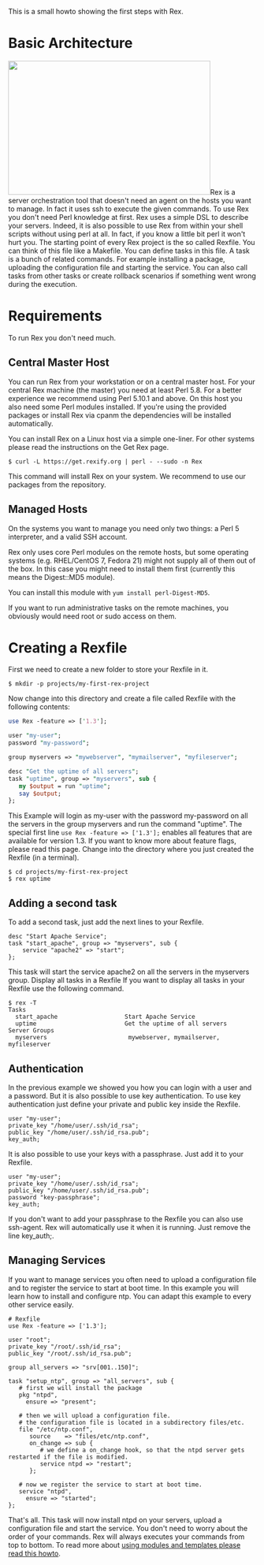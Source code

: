 This is a small howto showing the first steps with Rex.

Basic Architecture
==================

<img src="../../media/docs/archi.png" width="410" height="272" />Rex is a server orchestration tool that doesn't need an agent on the hosts you want to manage. In fact it uses ssh to execute the given commands.
To use Rex you don't need Perl knowledge at first. Rex uses a simple DSL to describe your servers. Indeed, it is also possible to use Rex from within your shell scripts without using perl at all.
In fact, if you know a little bit perl it won't hurt you.
The starting point of every Rex project is the so called Rexfile. You can think of this file like a Makefile. You can define tasks in this file.
A task is a bunch of related commands. For example installing a package, uploading the configuration file and starting the service. You can also call tasks from other tasks or create rollback scenarios if something went wrong during the execution.

Requirements
============

To run Rex you don't need much.

Central Master Host
-------------------

You can run Rex from your workstation or on a central master host.
For your central Rex machine (the master) you need at least Perl 5.8. For a better experience we recommend using Perl 5.10.1 and above.
On this host you also need some Perl modules installed. If you're using the provided packages or install Rex via cpanm the dependencies will be installed automatically.

You can install Rex on a Linux host via a simple one-liner. For other systems please read the instructions on the Get Rex page.

    $ curl -L https://get.rexify.org | perl - --sudo -n Rex

This command will install Rex on your system.
We recommend to use our packages from the repository.

Managed Hosts
-------------

On the systems you want to manage you need only two things: a Perl 5 interpreter, and a valid SSH account.

Rex only uses core Perl modules on the remote hosts, but some operating systems (e.g. RHEL/CentOS 7, Fedora 21) might not supply all of them out of the box. In this case you might need to install them first (currently this means the Digest::MD5 module).

You can install this module with `yum install perl-Digest-MD5`.

If you want to run administrative tasks on the remote machines, you obviously would need root or sudo access on them.

Creating a Rexfile
==================

First we need to create a new folder to store your Rexfile in it.

    $ mkdir -p projects/my-first-rex-project

Now change into this directory and create a file called Rexfile with the following contents:

``` perl
use Rex -feature => ['1.3'];

user "my-user";
password "my-password";

group myservers => "mywebserver", "mymailserver", "myfileserver";

desc "Get the uptime of all servers";
task "uptime", group => "myservers", sub {
   my $output = run "uptime";
   say $output;
};
```

This Example will login as my-user with the password my-password on all the servers in the group myservers and run the command "uptime".
The special first line `use Rex -feature => ['1.3'];` enables all features that are available for version 1.3. If you want to know more about feature flags, please read this page.
Change into the directory where you just created the Rexfile (in a terminal).

    $ cd projects/my-first-rex-project
    $ rex uptime

Adding a second task
--------------------

To add a second task, just add the next lines to your Rexfile.

    desc "Start Apache Service";
    task "start_apache", group => "myservers", sub {
        service "apache2" => "start";
    };

This task will start the service apache2 on all the servers in the myservers group.
Display all tasks in a Rexfile
If you want to display all tasks in your Rexfile use the following command.

    $ rex -T
    Tasks
      start_apache                   Start Apache Service
      uptime                         Get the uptime of all servers
    Server Groups
      myservers                       mywebserver, mymailserver, myfileserver

Authentication
--------------

In the previous example we showed you how you can login with a user and a password. But it is also possible to use key authentication.
To use key authentication just define your private and public key inside the Rexfile.

    user "my-user";
    private_key "/home/user/.ssh/id_rsa";
    public_key "/home/user/.ssh/id_rsa.pub";
    key_auth;

It is also possible to use your keys with a passphrase. Just add it to your Rexfile.

    user "my-user";
    private_key "/home/user/.ssh/id_rsa";
    public_key "/home/user/.ssh/id_rsa.pub";
    password "key-passphrase";
    key_auth;

If you don't want to add your passphrase to the Rexfile you can also use ssh-agent. Rex will automatically use it when it is running. Just remove the line key\_auth;.

Managing Services
-----------------

If you want to manage services you often need to upload a configuration file and to register the service to start at boot time.
In this example you will learn how to install and configure ntp. You can adapt this example to every other service easily.

    # Rexfile
    use Rex -feature => ['1.3'];

    user "root";
    private_key "/root/.ssh/id_rsa";
    public_key "/root/.ssh/id_rsa.pub";

    group all_servers => "srv[001..150]";

    task "setup_ntp", group => "all_servers", sub {
       # first we will install the package
       pkg "ntpd",
         ensure => "present";

       # then we will upload a configuration file.
       # the configuration file is located in a subdirectory files/etc.
       file "/etc/ntp.conf",
          source    => "files/etc/ntp.conf",
          on_change => sub {
             # we define a on_change hook, so that the ntpd server gets restarted if the file is modified.
             service ntpd => "restart";
          };

       # now we register the service to start at boot time.
       service "ntpd",
         ensure => "started";
    };

That's all.
This task will now install ntpd on your servers, upload a configuration file and start the service.
You don't need to worry about the order of your commands. Rex will always executes your commands from top to bottom.
To read more about [using modules and templates please read this howto](../../docs/guides/using_modules_and_templates.html).
